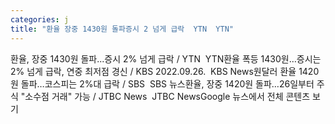 ```yaml
---
categories: j
title: "환율 장중 1430원 돌파증시 2 넘게 급락  YTN  YTN"
---
```

환율, 장중 1430원 돌파...증시 2% 넘게 급락 / YTN&nbsp;&nbsp;YTN환율 폭등 1430원…증시는 2% 넘게 급락, 연중 최저점 경신 / KBS 2022.09.26.&nbsp;&nbsp;KBS News원달러 환율 1420원 돌파…코스피는 2%대 급락 / SBS&nbsp;&nbsp;SBS 뉴스환율, 장중 1420원 돌파…26일부터 주식 "소수점 거래" 가능 / JTBC News&nbsp;&nbsp;JTBC NewsGoogle 뉴스에서 전체 콘텐츠 보기